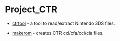 Project_CTR
===========

* [ctrtool](ctrtool/README.md) - a tool to read/extract Nintendo 3DS files.

* [makerom](makerom/README.md) - creates CTR cxi/cfa/cci/cia files.

